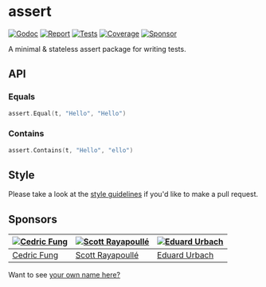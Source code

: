 # assert

[![Godoc][godoc-image]][godoc-url]
[![Report][report-image]][report-url]
[![Tests][tests-image]][tests-url]
[![Coverage][coverage-image]][coverage-url]
[![Sponsor][sponsor-image]][sponsor-url]

A minimal &amp; stateless assert package for writing tests.

## API

### Equals

```go
assert.Equal(t, "Hello", "Hello")
```

### Contains

```go
assert.Contains(t, "Hello", "ello")
```

## Style

Please take a look at the [style guidelines](https://github.com/akyoto/quality/blob/master/STYLE.md) if you'd like to make a pull request.

## Sponsors

| [![Cedric Fung](https://avatars3.githubusercontent.com/u/2269238?s=70&v=4)](https://github.com/cedricfung) | [![Scott Rayapoullé](https://avatars3.githubusercontent.com/u/11772084?s=70&v=4)](https://github.com/soulcramer) | [![Eduard Urbach](https://avatars3.githubusercontent.com/u/438936?s=70&v=4)](https://eduardurbach.com) |
| --- | --- | --- |
| [Cedric Fung](https://github.com/cedricfung) | [Scott Rayapoullé](https://github.com/soulcramer) | [Eduard Urbach](https://eduardurbach.com) |

Want to see [your own name here?](https://github.com/users/akyoto/sponsorship)

[godoc-image]: https://godoc.org/github.com/akyoto/assert?status.svg
[godoc-url]: https://godoc.org/github.com/akyoto/assert
[report-image]: https://goreportcard.com/badge/github.com/akyoto/assert
[report-url]: https://goreportcard.com/report/github.com/akyoto/assert
[tests-image]: https://cloud.drone.io/api/badges/akyoto/assert/status.svg
[tests-url]: https://cloud.drone.io/akyoto/assert
[coverage-image]: https://codecov.io/gh/akyoto/assert/graph/badge.svg
[coverage-url]: https://codecov.io/gh/akyoto/assert
[sponsor-image]: https://img.shields.io/badge/github-donate-green.svg
[sponsor-url]: https://github.com/users/akyoto/sponsorship
